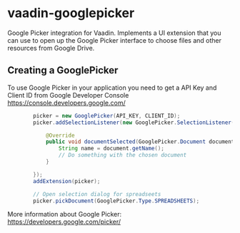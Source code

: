 vaadin-googlepicker
===================

Google Picker integration for Vaadin. Implements a UI extension that you can use to open up the Google Picker interface to choose files and other resources from Google Drive.

## Creating a GooglePicker
To use Google Picker in your application you need to get a API Key and Client ID from Google Developer Console
https://console.developers.google.com/
```java
        picker = new GooglePicker(API_KEY, CLIENT_ID);
        picker.addSelectionListener(new GooglePicker.SelectionListener() {

            @Override
            public void documentSelected(GooglePicker.Document document) {
                String name = document.getName();
                // Do something with the chosen document
            }

        });
        addExtension(picker);

        // Open selection dialog for spreadseets
        picker.pickDocument(GooglePicker.Type.SPREADSHEETS);

```

More information about Google Picker: https://developers.google.com/picker/‎

